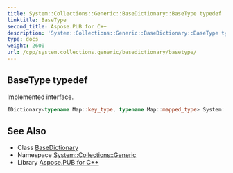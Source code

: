 ```yaml
---
title: System::Collections::Generic::BaseDictionary::BaseType typedef
linktitle: BaseType
second_title: Aspose.PUB for C++
description: 'System::Collections::Generic::BaseDictionary::BaseType typedef. Implemented interface in C++.'
type: docs
weight: 2600
url: /cpp/system.collections.generic/basedictionary/basetype/
---
```

## BaseType typedef


Implemented interface.

```cpp
IDictionary<typename Map::key_type, typename Map::mapped_type> System::Collections::Generic::BaseDictionary< Map >::BaseType
```

## See Also

* Class [BaseDictionary](../)
* Namespace [System::Collections::Generic](../../)
* Library [Aspose.PUB for C++](../../../)
